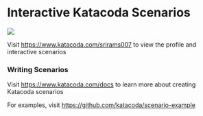 # Interactive Katacoda Scenarios

[![](http://shields.katacoda.com/katacoda/srirams007/count.svg)](https://www.katacoda.com/srirams007 "Get your profile on Katacoda.com")

Visit https://www.katacoda.com/srirams007 to view the profile and interactive scenarios

### Writing Scenarios
Visit https://www.katacoda.com/docs to learn more about creating Katacoda scenarios

For examples, visit https://github.com/katacoda/scenario-example
